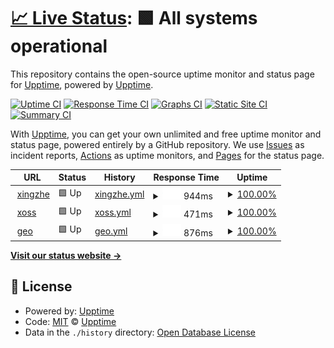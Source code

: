 # [📈 Live Status](https://demo.upptime.js.org): <!--live status--> **🟩 All systems operational**

This repository contains the open-source uptime monitor and status page for [Upptime](https://upptime.js.org), powered by [Upptime](https://github.com/upptime/upptime).

[![Uptime CI](https://github.com/upptime/upptime/workflows/Uptime%20CI/badge.svg)](https://github.com/upptime/upptime/actions?query=workflow%3A%22Uptime+CI%22)
[![Response Time CI](https://github.com/upptime/upptime/workflows/Response%20Time%20CI/badge.svg)](https://github.com/upptime/upptime/actions?query=workflow%3A%22Response+Time+CI%22)
[![Graphs CI](https://github.com/upptime/upptime/workflows/Graphs%20CI/badge.svg)](https://github.com/upptime/upptime/actions?query=workflow%3A%22Graphs+CI%22)
[![Static Site CI](https://github.com/upptime/upptime/workflows/Static%20Site%20CI/badge.svg)](https://github.com/upptime/upptime/actions?query=workflow%3A%22Static+Site+CI%22)
[![Summary CI](https://github.com/upptime/upptime/workflows/Summary%20CI/badge.svg)](https://github.com/upptime/upptime/actions?query=workflow%3A%22Summary+CI%22)

With [Upptime](https://upptime.js.org), you can get your own unlimited and free uptime monitor and status page, powered entirely by a GitHub repository. We use [Issues](https://github.com/upptime/upptime/issues) as incident reports, [Actions](https://github.com/upptime/upptime/actions) as uptime monitors, and [Pages](https://demo.upptime.js.org) for the status page.

<!--start: status pages-->
<!-- This summary is generated by Upptime (https://github.com/upptime/upptime) -->
<!-- Do not edit this manually, your changes will be overwritten -->
<!-- prettier-ignore -->
| URL | Status | History | Response Time | Uptime |
| --- | ------ | ------- | ------------- | ------ |
| <img alt="" src="https://icons.duckduckgo.com/ip3/www.imxingzhe.com.ico" height="13"> [xingzhe](https://www.imxingzhe.com) | 🟩 Up | [xingzhe.yml](https://github.com/AoAoStudio/monitor/commits/HEAD/history/xingzhe.yml) | <details><summary><img alt="Response time graph" src="./graphs/xingzhe/response-time-week.png" height="20"> 944ms</summary><br><a href="https://demo.upptime.js.org/history/xingzhe"><img alt="Response time 1029" src="https://img.shields.io/endpoint?url=https%3A%2F%2Fraw.githubusercontent.com%2FAoAoStudio%2Fmonitor%2FHEAD%2Fapi%2Fxingzhe%2Fresponse-time.json"></a><br><a href="https://demo.upptime.js.org/history/xingzhe"><img alt="24-hour response time 1066" src="https://img.shields.io/endpoint?url=https%3A%2F%2Fraw.githubusercontent.com%2FAoAoStudio%2Fmonitor%2FHEAD%2Fapi%2Fxingzhe%2Fresponse-time-day.json"></a><br><a href="https://demo.upptime.js.org/history/xingzhe"><img alt="7-day response time 944" src="https://img.shields.io/endpoint?url=https%3A%2F%2Fraw.githubusercontent.com%2FAoAoStudio%2Fmonitor%2FHEAD%2Fapi%2Fxingzhe%2Fresponse-time-week.json"></a><br><a href="https://demo.upptime.js.org/history/xingzhe"><img alt="30-day response time 966" src="https://img.shields.io/endpoint?url=https%3A%2F%2Fraw.githubusercontent.com%2FAoAoStudio%2Fmonitor%2FHEAD%2Fapi%2Fxingzhe%2Fresponse-time-month.json"></a><br><a href="https://demo.upptime.js.org/history/xingzhe"><img alt="1-year response time 1029" src="https://img.shields.io/endpoint?url=https%3A%2F%2Fraw.githubusercontent.com%2FAoAoStudio%2Fmonitor%2FHEAD%2Fapi%2Fxingzhe%2Fresponse-time-year.json"></a></details> | <details><summary><a href="https://demo.upptime.js.org/history/xingzhe">100.00%</a></summary><a href="https://demo.upptime.js.org/history/xingzhe"><img alt="All-time uptime 99.98%" src="https://img.shields.io/endpoint?url=https%3A%2F%2Fraw.githubusercontent.com%2FAoAoStudio%2Fmonitor%2FHEAD%2Fapi%2Fxingzhe%2Fuptime.json"></a><br><a href="https://demo.upptime.js.org/history/xingzhe"><img alt="24-hour uptime 100.00%" src="https://img.shields.io/endpoint?url=https%3A%2F%2Fraw.githubusercontent.com%2FAoAoStudio%2Fmonitor%2FHEAD%2Fapi%2Fxingzhe%2Fuptime-day.json"></a><br><a href="https://demo.upptime.js.org/history/xingzhe"><img alt="7-day uptime 100.00%" src="https://img.shields.io/endpoint?url=https%3A%2F%2Fraw.githubusercontent.com%2FAoAoStudio%2Fmonitor%2FHEAD%2Fapi%2Fxingzhe%2Fuptime-week.json"></a><br><a href="https://demo.upptime.js.org/history/xingzhe"><img alt="30-day uptime 100.00%" src="https://img.shields.io/endpoint?url=https%3A%2F%2Fraw.githubusercontent.com%2FAoAoStudio%2Fmonitor%2FHEAD%2Fapi%2Fxingzhe%2Fuptime-month.json"></a><br><a href="https://demo.upptime.js.org/history/xingzhe"><img alt="1-year uptime 99.98%" src="https://img.shields.io/endpoint?url=https%3A%2F%2Fraw.githubusercontent.com%2FAoAoStudio%2Fmonitor%2FHEAD%2Fapi%2Fxingzhe%2Fuptime-year.json"></a></details>
| <img alt="" src="https://icons.duckduckgo.com/ip3/www.xoss.co.ico" height="13"> [xoss](https://www.xoss.co) | 🟩 Up | [xoss.yml](https://github.com/AoAoStudio/monitor/commits/HEAD/history/xoss.yml) | <details><summary><img alt="Response time graph" src="./graphs/xoss/response-time-week.png" height="20"> 471ms</summary><br><a href="https://demo.upptime.js.org/history/xoss"><img alt="Response time 477" src="https://img.shields.io/endpoint?url=https%3A%2F%2Fraw.githubusercontent.com%2FAoAoStudio%2Fmonitor%2FHEAD%2Fapi%2Fxoss%2Fresponse-time.json"></a><br><a href="https://demo.upptime.js.org/history/xoss"><img alt="24-hour response time 468" src="https://img.shields.io/endpoint?url=https%3A%2F%2Fraw.githubusercontent.com%2FAoAoStudio%2Fmonitor%2FHEAD%2Fapi%2Fxoss%2Fresponse-time-day.json"></a><br><a href="https://demo.upptime.js.org/history/xoss"><img alt="7-day response time 471" src="https://img.shields.io/endpoint?url=https%3A%2F%2Fraw.githubusercontent.com%2FAoAoStudio%2Fmonitor%2FHEAD%2Fapi%2Fxoss%2Fresponse-time-week.json"></a><br><a href="https://demo.upptime.js.org/history/xoss"><img alt="30-day response time 475" src="https://img.shields.io/endpoint?url=https%3A%2F%2Fraw.githubusercontent.com%2FAoAoStudio%2Fmonitor%2FHEAD%2Fapi%2Fxoss%2Fresponse-time-month.json"></a><br><a href="https://demo.upptime.js.org/history/xoss"><img alt="1-year response time 477" src="https://img.shields.io/endpoint?url=https%3A%2F%2Fraw.githubusercontent.com%2FAoAoStudio%2Fmonitor%2FHEAD%2Fapi%2Fxoss%2Fresponse-time-year.json"></a></details> | <details><summary><a href="https://demo.upptime.js.org/history/xoss">100.00%</a></summary><a href="https://demo.upptime.js.org/history/xoss"><img alt="All-time uptime 100.00%" src="https://img.shields.io/endpoint?url=https%3A%2F%2Fraw.githubusercontent.com%2FAoAoStudio%2Fmonitor%2FHEAD%2Fapi%2Fxoss%2Fuptime.json"></a><br><a href="https://demo.upptime.js.org/history/xoss"><img alt="24-hour uptime 100.00%" src="https://img.shields.io/endpoint?url=https%3A%2F%2Fraw.githubusercontent.com%2FAoAoStudio%2Fmonitor%2FHEAD%2Fapi%2Fxoss%2Fuptime-day.json"></a><br><a href="https://demo.upptime.js.org/history/xoss"><img alt="7-day uptime 100.00%" src="https://img.shields.io/endpoint?url=https%3A%2F%2Fraw.githubusercontent.com%2FAoAoStudio%2Fmonitor%2FHEAD%2Fapi%2Fxoss%2Fuptime-week.json"></a><br><a href="https://demo.upptime.js.org/history/xoss"><img alt="30-day uptime 100.00%" src="https://img.shields.io/endpoint?url=https%3A%2F%2Fraw.githubusercontent.com%2FAoAoStudio%2Fmonitor%2FHEAD%2Fapi%2Fxoss%2Fuptime-month.json"></a><br><a href="https://demo.upptime.js.org/history/xoss"><img alt="1-year uptime 100.00%" src="https://img.shields.io/endpoint?url=https%3A%2F%2Fraw.githubusercontent.com%2FAoAoStudio%2Fmonitor%2FHEAD%2Fapi%2Fxoss%2Fuptime-year.json"></a></details>
| <img alt="" src="https://icons.duckduckgo.com/ip3/geo.imxingzhe.com.ico" height="13"> [geo](https://geo.imxingzhe.com/api/v4/health/) | 🟩 Up | [geo.yml](https://github.com/AoAoStudio/monitor/commits/HEAD/history/geo.yml) | <details><summary><img alt="Response time graph" src="./graphs/geo/response-time-week.png" height="20"> 876ms</summary><br><a href="https://demo.upptime.js.org/history/geo"><img alt="Response time 965" src="https://img.shields.io/endpoint?url=https%3A%2F%2Fraw.githubusercontent.com%2FAoAoStudio%2Fmonitor%2FHEAD%2Fapi%2Fgeo%2Fresponse-time.json"></a><br><a href="https://demo.upptime.js.org/history/geo"><img alt="24-hour response time 1007" src="https://img.shields.io/endpoint?url=https%3A%2F%2Fraw.githubusercontent.com%2FAoAoStudio%2Fmonitor%2FHEAD%2Fapi%2Fgeo%2Fresponse-time-day.json"></a><br><a href="https://demo.upptime.js.org/history/geo"><img alt="7-day response time 876" src="https://img.shields.io/endpoint?url=https%3A%2F%2Fraw.githubusercontent.com%2FAoAoStudio%2Fmonitor%2FHEAD%2Fapi%2Fgeo%2Fresponse-time-week.json"></a><br><a href="https://demo.upptime.js.org/history/geo"><img alt="30-day response time 908" src="https://img.shields.io/endpoint?url=https%3A%2F%2Fraw.githubusercontent.com%2FAoAoStudio%2Fmonitor%2FHEAD%2Fapi%2Fgeo%2Fresponse-time-month.json"></a><br><a href="https://demo.upptime.js.org/history/geo"><img alt="1-year response time 965" src="https://img.shields.io/endpoint?url=https%3A%2F%2Fraw.githubusercontent.com%2FAoAoStudio%2Fmonitor%2FHEAD%2Fapi%2Fgeo%2Fresponse-time-year.json"></a></details> | <details><summary><a href="https://demo.upptime.js.org/history/geo">100.00%</a></summary><a href="https://demo.upptime.js.org/history/geo"><img alt="All-time uptime 99.97%" src="https://img.shields.io/endpoint?url=https%3A%2F%2Fraw.githubusercontent.com%2FAoAoStudio%2Fmonitor%2FHEAD%2Fapi%2Fgeo%2Fuptime.json"></a><br><a href="https://demo.upptime.js.org/history/geo"><img alt="24-hour uptime 100.00%" src="https://img.shields.io/endpoint?url=https%3A%2F%2Fraw.githubusercontent.com%2FAoAoStudio%2Fmonitor%2FHEAD%2Fapi%2Fgeo%2Fuptime-day.json"></a><br><a href="https://demo.upptime.js.org/history/geo"><img alt="7-day uptime 100.00%" src="https://img.shields.io/endpoint?url=https%3A%2F%2Fraw.githubusercontent.com%2FAoAoStudio%2Fmonitor%2FHEAD%2Fapi%2Fgeo%2Fuptime-week.json"></a><br><a href="https://demo.upptime.js.org/history/geo"><img alt="30-day uptime 99.95%" src="https://img.shields.io/endpoint?url=https%3A%2F%2Fraw.githubusercontent.com%2FAoAoStudio%2Fmonitor%2FHEAD%2Fapi%2Fgeo%2Fuptime-month.json"></a><br><a href="https://demo.upptime.js.org/history/geo"><img alt="1-year uptime 99.97%" src="https://img.shields.io/endpoint?url=https%3A%2F%2Fraw.githubusercontent.com%2FAoAoStudio%2Fmonitor%2FHEAD%2Fapi%2Fgeo%2Fuptime-year.json"></a></details>

<!--end: status pages-->

[**Visit our status website →**](https://demo.upptime.js.org)

## 📄 License

- Powered by: [Upptime](https://github.com/upptime/upptime)
- Code: [MIT](./LICENSE) © [Upptime](https://upptime.js.org)
- Data in the `./history` directory: [Open Database License](https://opendatacommons.org/licenses/odbl/1-0/)
